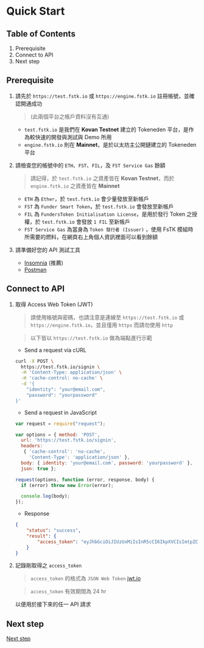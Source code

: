 # Quick Start

## Table of Contents

 1. Prerequisite
 2. Connect to API
 3. Next step

## Prerequisite

 1. 請先於 `https://test.fstk.io` 或 `https://engine.fstk.io` 註冊帳號，並確認開通成功
    > (此兩個平台之帳戶資料沒有互通)

    - `test.fstk.io` 是我們在 **Kovan Testnet** 建立的 Tokeneden 平台，是作為較快速的開發與測試與 Demo 所用  
    - `engine.fstk.io` 則在 **Mainnet**，是於以太坊主公開鏈建立的 Tokeneden 平台

 2. 請檢查您的帳號中的 `ETH`、`FST`、`FIL`，及 `FST Service Gas` 餘額
    > 請記得，於 `test.fstk.io` 之資產皆在 **Kovan Testnet**，而於 `engine.fstk.io` 之資產皆在 **Mainnet**

    - `ETH` 為 `Ether`，於 `test.fstk.io` 會少量發放至新帳戶  
    - `FST` 為 `Funder Smart Token`，於 `test.fstk.io` 會發放至新帳戶  
    - `FIL` 為 `FundersToken Initialisation License`，是用於發行 Token 之授權，於 `test.fstk.io` 會發放 `1 FIL` 至新帳戶  
    - `FST Service Gas` 為當身為 `Token 發行者 (Issuer)` ，使用 FsTK 模組時所需要的燃料，在網頁右上角個人資訊裡面可以看到餘額

 3. 請準備好您的 API 測試工具
    - [Insomnia](https://insomnia.rest) (推薦)
    - [Postman](https://www.getpostman.com)

## Connect to API

 1. 取得 Access Web Token (JWT)
    > 請使用帳號與密碼，也請注意是連線至 `https://test.fstk.io` 或 `https://engine.fstk.io`，並且僅用 `https` 而請勿使用 `http`
  
    > 以下皆以 `https://test.fstk.io` 做為端點進行示範
    
    - Send a request via cURL

    ```sh
    curl -X POST \
      https://test.fstk.io/signin \
      -H 'Content-Type: application/json' \
      -H 'cache-control: no-cache' \
      -d '{
        "identity": "your@email.com",
        "password": "yourpassword"
    }'
    ```

    - Send a request in JavaScript

    ```javascript
    var request = require("request");
    
    var options = { method: 'POST',
      url: 'https://test.fstk.io/signin',
      headers: 
       { 'cache-control': 'no-cache',
         'Content-Type': 'application/json' },
      body: { identity: 'your@email.com', password: 'yourpassword' },
      json: true };
    
    request(options, function (error, response, body) {
      if (error) throw new Error(error);
    
      console.log(body);
    });
    
    ```

    - Response

    ```json
    {
        "status": "success",
        "result": {
            "access_token": "eyJhbGciOiJIUzUxMiIsInR5cCI6IkpXVCIsImtpZCI6ImZzdGstZW5naW5lIn0.eyJ1aWQiOiLDpsKIc8KdXHUwMDEzw6JcdTAwMTHDqMKCwqBje0x0w6nCsCIsImlhdCI6MTU0ODY0OTM4NiwiZXhwIjoxNTQ4NzM1Nzg2LCJhdWQiOiJ1cm46ZnN0azplbmdpbmUiLCJpc3MiOiJ1cm46ZnN0azplbmdpbmUiLCJzdWIiOiJ1cm46ZnN0azplbmdpbmU6YWNjZXNzX3Rva2VuIn0.gEKFuVuz4LOtGg_dughy7i2uzgNeKb1iS0LjM8IfyHkLFpsczTo9Wd4QQwiUfltErsFxf3k1UtdyLWX2z9QQ8w"
        }
    }
    ```

 2. 記錄剛取得之 `access_token`
    > `access_token` 的格式為 `JSON Web Token` [jwt.io](https://jwt.io)

    > `access_token` 有效期間為 24 hr

    以便用於接下來的任一 API 請求

## Next step

[Next step](./02-Get_account_information.zh.md)
